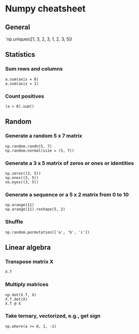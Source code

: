 # Numpy cheatsheet

## General
`np.uniques([1, 3, 2, 3, 1, 2, 3, 5])

## Statistics
### Sum rows and columns
    a.sum(axis = 0)
    a.sum(axis = 1)

### Count positives
    (a > 0).sum()

## Random

### Generate a random 5 x 7 matrix
    np.random.randn(5, 7)
    np.random.normal(size = (5, 7))

### Generate a 3 x 5 matrix of zeros or ones or identities
    np.zeros((3, 5))
    np.ones((3, 5))
    no.eyes((3, 5))

### Generate a sequence or a 5 x 2 matrix from 0 to 10
    np.arange(11)
    np.arange(11).reshape(5, 2)

### Shuffle
    np.random.permutation(['a', 'b', 'c'])

## Linear algebra
### Transpose matrix X
    X.T

### Multiply matrices
    np.dot(X.T, X)
    X.T.dot(X)
    X.T @ X

### Take ternary, vectorized, e.g., get sign
    np.where(a >= 0, 1, -1)
